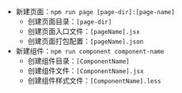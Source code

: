 - 新建页面：`npm run page [page-dir]:[page-name]`
   - 创建页面目录：`[page-dir]`
   - 创建页面入口文件：`[pageName].jsx`
   - 创建页面打包配置：`[pageName].json`
- 新建组件：`npm run component component-name`
   - 创建组件目录：`[ComponentName]`
   - 创建组件文件：`[ComponentName].jsx`
   - 创建组件样式文件：`[ComponentName].less`